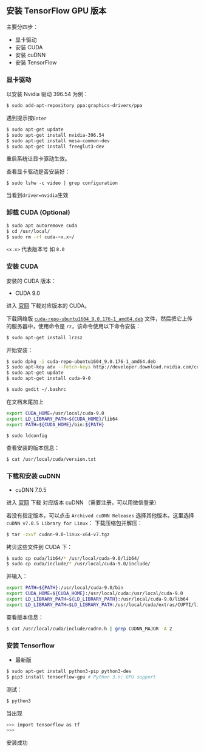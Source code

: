 ## 安装 TensorFlow GPU 版本
主要分四步：
- 显卡驱动
- 安装 CUDA
- 安装 cuDNN
- 安装 TensorFlow
### 显卡驱动
以安装 Nvidia 驱动 396.54 为例：
```bash
$ sudo add-apt-repository ppa:graphics-drivers/ppa
```
遇到提示按`Enter`
```bash
$ sudo apt-get update 
$ sudo apt-get install nvidia-396.54
$ sudo apt-get install mesa-common-dev 
$ sudo apt-get install freeglut3-dev
```
重启系统让显卡驱动生效。

查看显卡驱动是否安装好：
```
$ sudo lshw -c video | grep configuration
```
当看到`driver=nvidia`生效


### 卸载 CUDA (Optional)
```bash
$ sudo apt autoremove cuda
$ cd /usr/local/
$ sudo rm -rf cuda-<x.x>/
```
`<x.x>` 代表版本号 如 `8.0`
### 安装 CUDA
安装的 CUDA 版本：

- CUDA 9.0


进入 [官网](https://developer.nvidia.com/cuda-toolkit-archive) 下载对应版本的 CUDA。

下载网络版 [`cuda-repo-ubuntu1604_9.0.176-1_amd64.deb`](http://developer.download.nvidia.com/compute/cuda/repos/ubuntu1604/x86_64/cuda-repo-ubuntu1604_9.0.176-1_amd64.deb) 文件，然后把它上传的服务器中，使用命令是 `rz`，该命令使用以下命令安装：
```bash
$ sudo apt-get install lrzsz
```
开始安装：
```bash
$ sudo dpkg -i cuda-repo-ubuntu1604_9.0.176-1_amd64.deb
$ sudo apt-key adv --fetch-keys http://developer.download.nvidia.com/compute/cuda/repos/ubuntu1604/x86_64/7fa2af80.pub
$ sudo apt-get update
$ sudo apt-get install cuda-9-0
```

```bash
$ sudo gedit ~/.bashrc
```
在文档末尾加上
```bash
export CUDA_HOME=/usr/local/cuda-9.0
export LD_LIBRARY_PATH=${CUDA_HOME}/lib64
export PATH=${CUDA_HOME}/bin:${PATH}
```

```bash
$ sudo ldconfig
```
查看安装的版本信息：
```bash
$ cat /usr/local/cuda/version.txt
```

### 下载和安装 cuDNN
- cuDNN 7.0.5

进入 [官网](https://developer.nvidia.com/cudnn) 下载 对应版本 cuDNN （需要注册，可以用微信登录）

若没有指定版本，可以点击 `Archived cuDNN Releases` 选择其他版本。这里选择 `cuDNN v7.0.5 Library for Linux`： 
下载压缩包并解压：
```bash
$ tar -zxvf cudnn-9.0-linux-x64-v7.tgz
```
拷贝这些文件到 CUDA 下：
```bash
$ sudo cp cuda/lib64/* /usr/local/cuda-9.0/lib64/
$ sudo cp cuda/include/* /usr/local/cuda-9.0/include/
```
并输入：
```bash
export PATH=${PATH}:/usr/local/cuda-9.0/bin
export CUDA_HOME=${CUDA_HOME}:/usr/local/cuda:/usr/local/cuda-9.0
export LD_LIBRARY_PATH=${LD_LIBRARY_PATH}:/usr/local/cuda-9.0/lib64
export LD_LIBRARY_PATH=$LD_LIBRARY_PATH:/usr/local/cuda/extras/CUPTI/lib64
```
查看版本信息：
```bash
$ cat /usr/local/cuda/include/cudnn.h | grep CUDNN_MAJOR -A 2
```

### 安装 Tensorflow
- 最新版
```bash
$ sudo apt-get install python3-pip python3-dev
$ pip3 install tensorflow-gpu # Python 3.n; GPU support
```
测试：
```bash
$ python3
```
当出现
```bash
>>> import tensorflow as tf
>>>
```
安装成功

